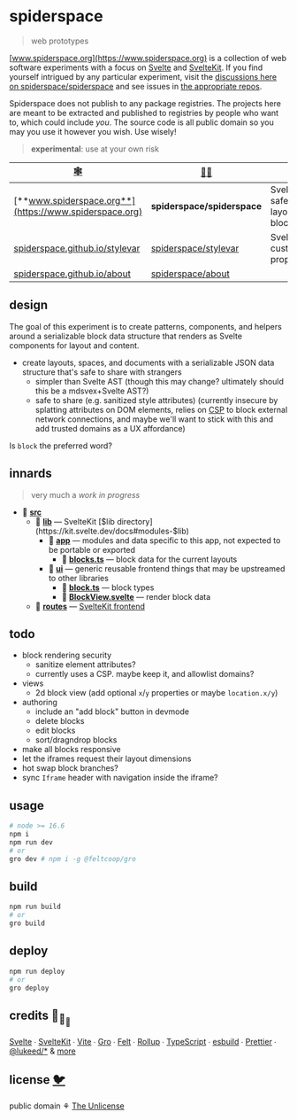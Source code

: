 # spiderspace

> web prototypes

[www.spiderspace.org](https://www.spiderspace.org) is a collection of
web software experiments with a focus on [Svelte](https://github.com/sveltejs/svelte) and
[SvelteKit](https://github.com/sveltejs/kit).
If you find yourself intrigued by any particular experiment,
visit the
[discussions here on spiderspace/spiderspace](https://github.com/spiderspace/spiderspace/discussions)
and see issues in [the appropriate repos](https://github.com/spiderspace).

Spiderspace does not publish to any package registries.
The projects here are meant to be extracted and published to registries by people who want to,
which could include _you_.
The source code is all public domain so you may you use it however you wish. Use wisely!

> **experimental**: use at your own risk

| [🕸️](https://www.spiderspace.org)                                        | [🐙🐱](https://github.com/spiderspace)                          | 🧪                                              |
| ------------------------------------------------------------------------ | --------------------------------------------------------------- | ----------------------------------------------- |
| [**www.spiderspace.org**](https://www.spiderspace.org)                   | **spiderspace/spiderspace**                                     | Svelte; safe+serializable layout+content blocks |
| [spiderspace.github.io/stylevar](https://spiderspace.github.io/stylevar) | [spiderspace/stylevar](https://github.com/spiderspace/stylevar) | Svelte; CSS custom properties                   |
| [spiderspace.github.io/about](https://spiderspace.github.io/about)       | [spiderspace/about](https://github.com/spiderspace/about)       |                                                 |

## design

The goal of this experiment is to create patterns, components, and helpers around
a serializable block data structure that renders as Svelte components for layout and content.

- create layouts, spaces, and documents with a serializable JSON data structure
  that's safe to share with strangers
  - simpler than Svelte AST (though this may change? ultimately should this be a mdsvex+Svelte AST?)
  - safe to share (e.g. sanitized style attributes)
    (currently insecure by splatting attributes on DOM elements, relies on
    [CSP](https://developer.mozilla.org/en-US/docs/Web/HTTP/Headers/Content-Security-Policy)
    to block external network connections,
    and maybe we'll want to stick with this and add trusted domains as a UX affordance)

Is `block` the preferred word?

## innards

> very much a _work in progress_

- 📁 **[src](/src)**
  - 📁 **[lib](/src/lib)** — SvelteKit [$lib directory](https://kit.svelte.dev/docs#modules-$lib)
    - 📁 **[app](/src/lib/app)** — modules and data specific to this app, not expected to be portable or exported
      - 🔷 **[blocks.ts](/src/lib/app/blocks.ts)** — block data for the current layouts
    - 📁 **[ui](/src/lib/ui)** — generic reusable frontend things that may be upstreamed to other libraries
      - 🔷 **[block.ts](/src/lib/ui/block.ts)** — block types
      - 🔶 **[BlockView.svelte](/src/lib/ui/BlockView.svelte)** — render block data
  - 📁 **[routes](/src/routes)** — [SvelteKit frontend](https://kit.svelte.dev/docs#routing)

## todo

- block rendering security
  - sanitize element attributes?
  - currently uses a CSP. maybe keep it, and allowlist domains?
- views
  - 2d block view (add optional `x`/`y` properties or maybe `location.x/y`)
- authoring
  - include an "add block" button in devmode
  - delete blocks
  - edit blocks
  - sort/dragndrop blocks
- make all blocks responsive
- let the iframes request their layout dimensions
- hot swap block branches?
- sync `Iframe` header with navigation inside the iframe?

## usage

```bash
# node >= 16.6
npm i
npm run dev
# or
gro dev # npm i -g @feltcoop/gro
```

## build

```bash
npm run build
# or
gro build
```

## deploy

```bash
npm run deploy
# or
gro deploy
```

## credits 🐢<sub>🐢</sub><sub><sub>🐢</sub></sub>

[Svelte](https://github.com/sveltejs/svelte) ∙
[SvelteKit](https://github.com/sveltejs/kit) ∙
[Vite](https://github.com/vitejs/vite) ∙
[Gro](https://github.com/feltcoop/gro) ∙
[Felt](https://github.com/feltcoop/felt) ∙
[Rollup](https://github.com/rollup/rollup) ∙
[TypeScript](https://github.com/microsoft/TypeScript) ∙
[esbuild](https://github.com/evanw/esbuild) ∙
[Prettier](https://github.com/prettier/prettier) ∙
[@lukeed\/\*](https://github.com/lukeed)
& [more](package.json)

## license [🐦](https://wikipedia.org/wiki/Free_and_open-source_software)

public domain ⚘ [The Unlicense](license)
